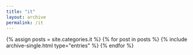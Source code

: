 ```yaml
---
title: "it"
layout: archive
permalink: /it
---
```

{% assign posts = site.categories.it %}
{% for post in posts %}
  {% include archive-single.html type="entries" %}
{% endfor %}
